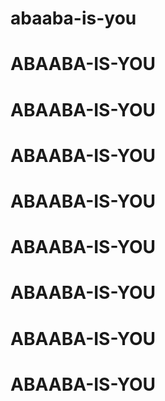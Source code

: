 # abaaba-is-you
# ABAABA-IS-YOU
# ABAABA-IS-YOU
# ABAABA-IS-YOU
# ABAABA-IS-YOU
# ABAABA-IS-YOU
# ABAABA-IS-YOU
# ABAABA-IS-YOU
# ABAABA-IS-YOU
